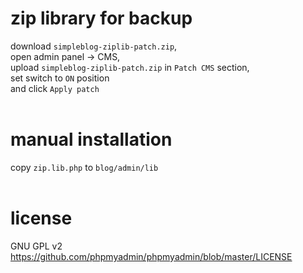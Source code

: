# zip library for backup
download `simpleblog-ziplib-patch.zip`,<br>
open admin panel -> CMS,<br>
upload `simpleblog-ziplib-patch.zip` in `Patch CMS` section,<br>
set switch to `ON` position<br>
and click `Apply patch`
<br><br>

# manual installation
copy `zip.lib.php` to `blog/admin/lib`
<br><br>

# license
GNU GPL v2<br>
https://github.com/phpmyadmin/phpmyadmin/blob/master/LICENSE
